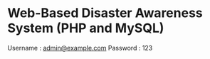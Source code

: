 <h1>Web-Based Disaster Awareness System (PHP and MySQL)</h1>

Username : admin@example.com
Password : 123
